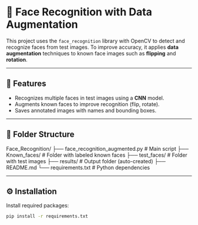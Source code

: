 # 🧠 Face Recognition with Data Augmentation

This project uses the `face_recognition` library with OpenCV to detect and recognize faces from test images. To improve accuracy, it applies **data augmentation** techniques to known face images such as **flipping** and **rotation**.

---

## 🚀 Features

- Recognizes multiple faces in test images using a **CNN** model.
- Augments known faces to improve recognition (flip, rotate).
- Saves annotated images with names and bounding boxes.

---

## 📁 Folder Structure

Face_Recognition/
├── face_recognition_augmented.py # Main script
├── Known_faces/ # Folder with labeled known faces
├── test_faces/ # Folder with test images
├── results/ # Output folder (auto-created)
├── README.md
└── requirements.txt # Python dependencies


---

## ⚙️ Installation

Install required packages:

```bash
pip install -r requirements.txt
